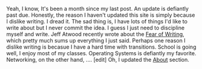 Yeah, I know, It&#39;s been a month since my last post. An update is defiantly past due. Honestly, the reason I haven&#39;t updated this site is simply because I dislike writing. I dread it. The sad thing is, I have lots of things I&#39;d like to write about but I never commit the idea. I guess I just need to discipline myself and write. Jeff Atwood recently wrote about the <a href="http://www.codinghorror.com/blog/archives/000516.html">Fear of Writing</a>, which pretty much sums up everything I just said.
Perhaps one reason I dislike writing is becasue I have a hard time with transitions. School is going well, I enjoy most of my classes. Operating Systems is defiantly my favorite. Networking, on the other hand, .... [edit]
Oh, I updated the <a href="http://jipsta.wordpress.com/about/">About</a> section.